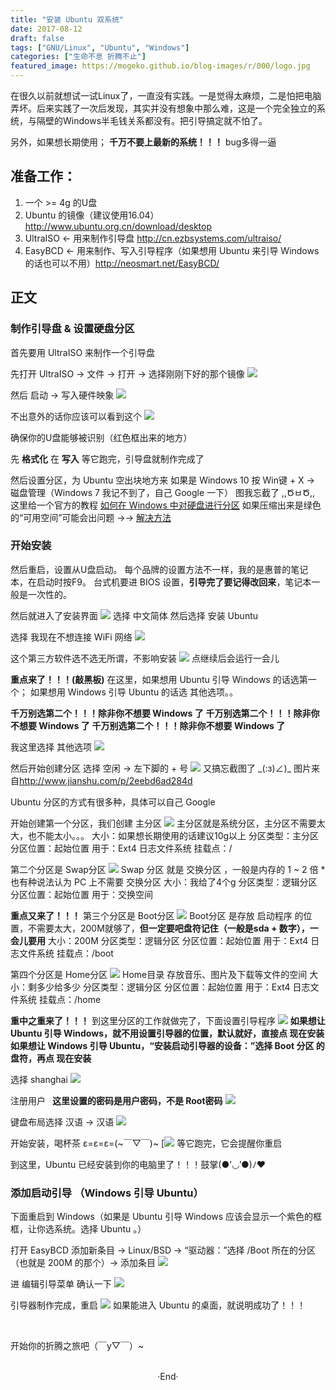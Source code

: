 ```yaml
---
title: "安装 Ubuntu 双系统"
date: 2017-08-12
draft: false
tags: ["GNU/Linux", "Ubuntu", "Windows"]
categories: ["生命不息 折腾不止"]
featured_image: https://mogeko.github.io/blog-images/r/000/logo.jpg
---
```

在很久以前就想试一试Linux了，一直没有实践。一是觉得太麻烦，二是怕把电脑弄坏。后来实践了一次后发现，其实并没有想象中那么难，这是一个完全独立的系统，与隔壁的Windows半毛钱关系都没有。把引导搞定就不怕了。

另外，如果想长期使用；
**千万不要上最新的系统！！！**
bug多得一逼

<!-- more -->

## 准备工作：

1. 一个 >= 4g 的U盘
2. Ubuntu 的镜像（建议使用16.04）<http://www.ubuntu.org.cn/download/desktop>
3. UltraISO <- 用来制作引导盘 <http://cn.ezbsystems.com/ultraiso/>
4. EasyBCD <- 用来制作、写入引导程序（如果想用 Ubuntu 来引导 Windows 的话也可以不用）<http://neosmart.net/EasyBCD/>

## 正文

### 制作引导盘 & 设置硬盘分区

首先要用 UltraISO 来制作一个引导盘

先打开 UltraISO -> 文件 -> 打开 -> 选择刚刚下好的那个镜像
<img src="https://mogeko.github.io/blog-images/r/000/UltraISO_1.png">

然后 启动 -> 写入硬件映象
<img src="https://mogeko.github.io/blog-images/r/000/UltraISO_2.png">

不出意外的话你应该可以看到这个
<img src="https://mogeko.github.io/blog-images/r/000/UltraISO_3.png">

确保你的U盘能够被识别（红色框出来的地方）

先 **格式化** 在 **写入** 等它跑完，引导盘就制作完成了

然后设置分区，为 Ubuntu 空出块地方来
如果是 Windows 10 按 Win键 + X -> 磁盘管理（Windows 7 我记不到了，自己 Google 一下）
图我忘截了 ,,ԾㅂԾ,, 这里给一个官方的教程 [如何在 Windows 中对硬盘进行分区](https://support.microsoft.com/zh-cn/help/944248)
如果压缩出来是绿色的“可用空间”可能会出问题
->-> [解决方法](https://answers.microsoft.com/zh-hans/windows/forum/windows_7-windows_install/%E7%A3%81%E7%9B%98%E5%88%86%E5%8C%BA%E8%BD%AC/bd333d12-e04d-46f8-bcd4-91973bb56cb9?auth=1)

### 开始安装

然后重启，设置从U盘启动。
每个品牌的设置方法不一样，我的是惠普的笔记本，在启动时按F9。
台式机要进 BIOS 设置，**引导完了要记得改回来**，笔记本一般是一次性的。

然后就进入了安装界面
<img src="https://mogeko.github.io/blog-images/r/000/install_1.jpg">
选择 中文简体 然后选择 安装 Ubuntu

选择 我现在不想连接 WiFi 网络
<img src="https://mogeko.github.io/blog-images/r/000/install_2.jpg">

这个第三方软件选不选无所谓，不影响安装
<img src="https://mogeko.github.io/blog-images/r/000/install_3.jpg">
点继续后会运行一会儿

**重点来了！！！(敲黑板)**
在这里，如果想用 Ubuntu 引导 Windows 的话选第一个；
如果想用 Windows 引导 Ubuntu 的话选 其他选项。。

**千万别选第二个！！！除非你不想要 Windows 了**
**千万别选第二个！！！除非你不想要 Windows 了**
**千万别选第二个！！！除非你不想要 Windows 了**

我这里选择 其他选项
<img src="https://mogeko.github.io/blog-images/r/000/install_4.jpg">

然后开始创建分区
选择 空闲 -> 左下脚的 + 号
<img src="https://mogeko.github.io/blog-images/r/000/install_5.jpg">
又搞忘截图了 \_(:з)∠)\_ 图片来自<http://www.jianshu.com/p/2eebd6ad284d>

Ubuntu 分区的方式有很多种，具体可以自己 Google

开始创建第一个分区，我们创建 主分区
<img src="https://mogeko.github.io/blog-images/r/000/install_6.png">
主分区就是系统分区，主分区不需要太大，也不能太小。。。
大小：如果想长期使用的话建议10g以上
分区类型：主分区
分区位置：起始位置
用于：Ext4 日志文件系统
挂载点：/

第二个分区是 Swap分区
<img src="https://mogeko.github.io/blog-images/r/000/install_7.png">
Swap 分区 就是 交换分区 ，一般是内存的 1 ~ 2 倍
*也有种说法认为 PC 上不需要 交换分区
大小：我给了4个g
分区类型：逻辑分区
分区位置：起始位置
用于：交换空间

**重点又来了！！！**
第三个分区是 Boot分区
<img src="https://mogeko.github.io/blog-images/r/000/install_8.png">
Boot分区 是存放 启动程序 的位置，不需要太大，200M就够了，**但一定要吧盘符记住（一般是sda + 数字），一会儿要用**
大小：200M
分区类型：逻辑分区
分区位置：起始位置
用于：Ext4 日志文件系统
挂载点：/boot

第四个分区是 Home分区
<img src="https://mogeko.github.io/blog-images/r/000/install_9.png">
Home目录 存放音乐、图片及下载等文件的空间
大小：剩多少给多少
分区类型：逻辑分区
分区位置：起始位置
用于：Ext4 日志文件系统
挂载点：/home

**重中之重来了！！！**
到这里分区的工作就做完了，下面设置引导程序
<img src="https://mogeko.github.io/blog-images/r/000/install_10.jpg">
**如果想让 Ubuntu 引导 Windows，就不用设置引导器的位置，默认就好，直接点 现在安装**
**如果想让 Windows 引导 Ubuntu，“安装启动引导器的设备：”选择 Boot 分区 的盘符，再点 现在安装**

选择 shanghai
<img src="https://mogeko.github.io/blog-images/r/000/install_11.jpg">

注册用户  **这里设置的密码是用户密码，不是 Root密码**
<img src="https://mogeko.github.io/blog-images/r/000/install_12.jpg">

键盘布局选择 汉语 -> 汉语
<img src="https://mogeko.github.io/blog-images/r/000/install_13.jpg">

开始安装，喝杯茶 ε=ε=ε=(~￣▽￣)~
[<img src="https://mogeko.github.io/blog-images/r/000/install_14.jpg">
等它跑完，它会提醒你重启

到这里，Ubuntu 已经安装到你的电脑里了！！！鼓掌(●’◡’●)ﾉ♥

### 添加启动引导 （Windows 引导 Ubuntu）

下面重启到 Windows（如果是 Ubuntu 引导 Windows 应该会显示一个紫色的框框，让你选系统。选择 Ubuntu 。）

打开 EasyBCD
添加新条目 -> Linux/BSD -> “驱动器：”选择 /Boot 所在的分区（也就是 200M 的那个）-> 添加条目
<img src="https://mogeko.github.io/blog-images/r/000/EasyBCD_1.png">

进 编辑引导菜单 确认一下
<img src="https://mogeko.github.io/blog-images/r/000/EasyBCD_2.png">

引导器制作完成，重启
<img src="https://mogeko.github.io/blog-images/r/000/start_up.jpg">
如果能进入 Ubuntu 的桌面，就说明成功了！！！

<br>

开始你的折腾之旅吧（￣y▽￣）~



<br>

<center>  ·End·  </center>